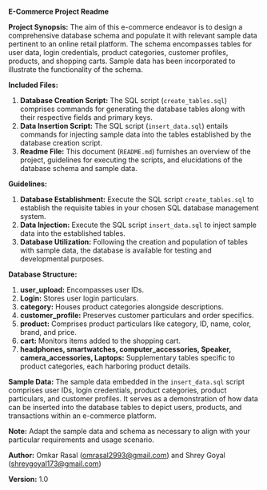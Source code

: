 **E-Commerce Project Readme**

**Project Synopsis:**
The aim of this e-commerce endeavor is to design a comprehensive database schema and populate it with relevant sample data pertinent to an online retail platform. The schema encompasses tables for user data, login credentials, product categories, customer profiles, products, and shopping carts. Sample data has been incorporated to illustrate the functionality of the schema.

**Included Files:**
1. **Database Creation Script:** The SQL script (`create_tables.sql`) comprises commands for generating the database tables along with their respective fields and primary keys.
2. **Data Insertion Script:** The SQL script (`insert_data.sql`) entails commands for injecting sample data into the tables established by the database creation script.
3. **Readme File:** This document (`README.md`) furnishes an overview of the project, guidelines for executing the scripts, and elucidations of the database schema and sample data.

**Guidelines:**
1. **Database Establishment:** Execute the SQL script `create_tables.sql` to establish the requisite tables in your chosen SQL database management system.
2. **Data Injection:** Execute the SQL script `insert_data.sql` to inject sample data into the established tables.
3. **Database Utilization:** Following the creation and population of tables with sample data, the database is available for testing and developmental purposes.

**Database Structure:**
1. **user_upload:** Encompasses user IDs.
2. **Login:** Stores user login particulars.
3. **category:** Houses product categories alongside descriptions.
4. **customer_profile:** Preserves customer particulars and order specifics.
5. **product:** Comprises product particulars like category, ID, name, color, brand, and price.
6. **cart:** Monitors items added to the shopping cart.
7. **headphones, smartwatches, computer_accessories, Speaker, camera_accessories, Laptops:** Supplementary tables specific to product categories, each harboring product details.

**Sample Data:**
The sample data embedded in the `insert_data.sql` script comprises user IDs, login credentials, product categories, product particulars, and customer profiles. It serves as a demonstration of how data can be inserted into the database tables to depict users, products, and transactions within an e-commerce platform.

**Note:** Adapt the sample data and schema as necessary to align with your particular requirements and usage scenario.

**Author:** Omkar Rasal (omrasal2993@gmail.com) and Shrey Goyal (shreygoyal173@gmail.com)

**Version:** 1.0
